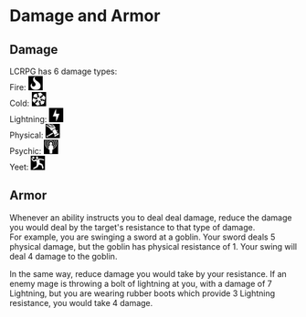 # Damage and Armor

## Damage

LCRPG has 6 damage types:  
Fire: <img src="../../resources/images/fire.svg" alt="fire" width="25"/>  
Cold: <img src="../../resources/images/cold.svg" alt="fire" width="25"/>  
Lightning: <img src="../../resources/images/lightning.svg" alt="fire" width="25"/>   
Physical: <img src="../../resources/images/physical.svg" alt="fire" width="25"/>  
Psychic: <img src="../../resources/images/psychic.svg" alt="fire" width="25"/>  
Yeet: <img src="../../resources/images/yeet.svg" alt="fire" width="25"/>  

## Armor

Whenever an ability instructs you to deal deal damage, reduce the damage you would deal by the target's resistance to that type of damage.  
For example, you are swinging a sword at a goblin. Your sword deals 5 physical damage, but the goblin has physical resistance of 1. Your swing will deal 4 damage to the goblin.

In the same way, reduce damage you would take by your resistance. If an enemy mage is throwing a bolt of lightning at you, with a damage of 7 Lightning, but you are wearing rubber boots which provide 3 Lightning resistance, you would take 4 damage.
